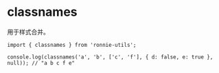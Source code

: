 # classnames

用于样式合并。

```tsx | pure
import { classnames } from 'ronnie-utils';

console.log(classnames('a', 'b', ['c', 'f'], { d: false, e: true }, null)); // "a b c f e"
```
